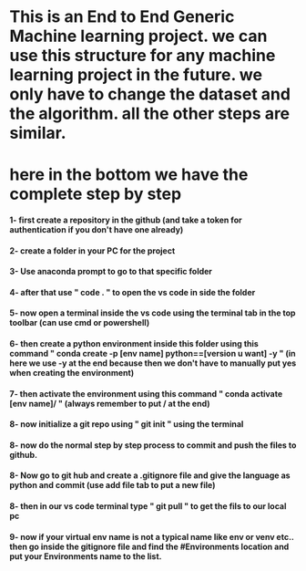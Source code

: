 # This is an End to End Generic Machine learning project. we can use this structure for any machine learning project in the future. we only have to change the dataset and the algorithm. all the other steps are similar.

# here in the bottom we have the complete step by step

#### 1- first create a repository in the github (and take a token for authentication if you don't have one already)

#### 2- create a folder in your PC for the project

#### 3- Use anaconda prompt to go to that specific folder

#### 4- after that use " code . " to open the vs code in side the folder

#### 5- now open a terminal inside the vs code using the terminal tab in the top toolbar (can use cmd or powershell)

#### 6- then create a python environment inside this folder using this command  " conda create -p [env name] python==[version u want] -y "   (in here we use -y at the end because then we don't have to manually put yes when creating the environment)

#### 7- then activate the environment using this command " conda activate [env name]/ "  (always remember to put / at the end)

#### 8- now initialize a git repo using " git init " using the terminal

#### 8- now do the normal step by step process to commit and push the files to github.

#### 8- Now go to git hub and create a .gitignore file and give the language as python and commit (use add file tab to put a new file)

#### 8- then in our vs code terminal type " git pull " to get the fils to our local pc

#### 9- now if your virtual env name is not a typical name like env or venv etc.. then go inside the gitignore file and find the #Environments location and put your Environments name to the list.